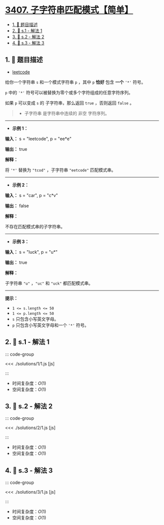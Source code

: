 # [3407. 子字符串匹配模式【简单】](https://github.com/tnotesjs/TNotes.leetcode/tree/main/notes/3407.%20%E5%AD%90%E5%AD%97%E7%AC%A6%E4%B8%B2%E5%8C%B9%E9%85%8D%E6%A8%A1%E5%BC%8F%E3%80%90%E7%AE%80%E5%8D%95%E3%80%91)

<!-- region:toc -->

- [1. 📝 题目描述](#1--题目描述)
- [2. 🎯 s.1 - 解法 1](#2--s1---解法-1)
- [3. 🎯 s.2 - 解法 2](#3--s2---解法-2)
- [4. 🎯 s.3 - 解法 3](#4--s3---解法-3)

<!-- endregion:toc -->

## 1. 📝 题目描述

- [leetcode](https://leetcode.cn/problems/substring-matching-pattern/)

给你一个字符串 `s` 和一个模式字符串 `p` ，其中 `p` **恰好** 包含 **一个** `'*'` 符号。

`p` 中的 `'*'` 符号可以被替换为零个或多个字符组成的任意字符序列。

如果 `p` 可以变成 `s` 的 子字符串，那么返回 `true` ，否则返回 `false` 。

> - 子字符串 是字符串中连续的 非空 字符序列。

---

- **示例 1：**

**输入：** s = "leetcode", p = "ee\*e"

**输出：** true

**解释：**

将 `'*'` 替换为 `"tcod"` ，子字符串 `"eetcode"` 匹配模式串。

---

- **示例 2：**

**输入：** s = "car", p = "c\*v"

**输出：** false

**解释：**

不存在匹配模式串的子字符串。

---

- **示例 3：**

**输入：** s = "luck", p = "u\*"

**输出：** true

**解释：**

子字符串 `"u"` ，`"uc"` 和 `"uck"` 都匹配模式串。

---

**提示：**

- `1 <= s.length <= 50`
- `1 <= p.length <= 50`
- `s` 只包含小写英文字母。
- `p` 只包含小写英文字母和一个 `'*'` 符号。

## 2. 🎯 s.1 - 解法 1

::: code-group

<<< ./solutions/1/1.js [js]

:::

- 时间复杂度：$O(1)$
- 空间复杂度：$O(1)$

## 3. 🎯 s.2 - 解法 2

::: code-group

<<< ./solutions/2/1.js [js]

:::

- 时间复杂度：$O(1)$
- 空间复杂度：$O(1)$

## 4. 🎯 s.3 - 解法 3

::: code-group

<<< ./solutions/3/1.js [js]

:::

- 时间复杂度：$O(1)$
- 空间复杂度：$O(1)$
